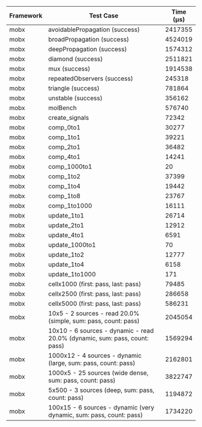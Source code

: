 | Framework | Test Case | Time (μs) |
| --- | --- | --- |
| mobx | avoidablePropagation (success) | 2417355 |
| mobx | broadPropagation (success) | 4524019 |
| mobx | deepPropagation (success) | 1574312 |
| mobx | diamond (success) | 2511821 |
| mobx | mux (success) | 1914538 |
| mobx | repeatedObservers (success) | 245318 |
| mobx | triangle (success) | 781864 |
| mobx | unstable (success) | 356162 |
| mobx | molBench | 576740 |
| mobx | create_signals | 72342 |
| mobx | comp_0to1 | 30277 |
| mobx | comp_1to1 | 39221 |
| mobx | comp_2to1 | 36482 |
| mobx | comp_4to1 | 14241 |
| mobx | comp_1000to1 | 20 |
| mobx | comp_1to2 | 37399 |
| mobx | comp_1to4 | 19442 |
| mobx | comp_1to8 | 23767 |
| mobx | comp_1to1000 | 16111 |
| mobx | update_1to1 | 26714 |
| mobx | update_2to1 | 12912 |
| mobx | update_4to1 | 6591 |
| mobx | update_1000to1 | 70 |
| mobx | update_1to2 | 12777 |
| mobx | update_1to4 | 6158 |
| mobx | update_1to1000 | 171 |
| mobx | cellx1000 (first: pass, last: pass) | 79485 |
| mobx | cellx2500 (first: pass, last: pass) | 286658 |
| mobx | cellx5000 (first: pass, last: pass) | 586231 |
| mobx | 10x5 - 2 sources - read 20.0% (simple, sum: pass, count: pass) | 2045054 |
| mobx | 10x10 - 6 sources - dynamic - read 20.0% (dynamic, sum: pass, count: pass) | 1569294 |
| mobx | 1000x12 - 4 sources - dynamic (large, sum: pass, count: pass) | 2162801 |
| mobx | 1000x5 - 25 sources (wide dense, sum: pass, count: pass) | 3822747 |
| mobx | 5x500 - 3 sources (deep, sum: pass, count: pass) | 1194872 |
| mobx | 100x15 - 6 sources - dynamic (very dynamic, sum: pass, count: pass) | 1734220 |
